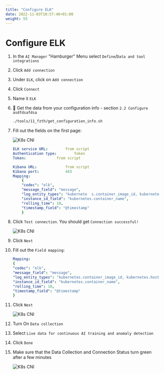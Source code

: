 ```yaml
---
title: "Configure ELK"
date: 2022-11-03T10:57:46+01:00
weight: 55
---
```


# Configure ELK


1. In the `AI Manager` "Hamburger" Menu select `Define`/`Data and tool integrations`
1. Click `Add connection`
1. Under `ELK`, click on `Add connection`
1. Click `Connect`
1. Name it `ELK`


1. 🔎 Get the data from your configuration info - section `2.2 Configure asdfdsafdsa` 

    ```bash
    ./tools/11_fzth/get_configuration_info.sh
    ```


1. Fill out the fields on the first page:

	![K8s CNI](/cp4waiops-training/pics/25_elk.png)


	```yaml
	ELK service URL: 		from script
	Authentication type: 		Token
	Token: 				from script

	Kibana URL: 			from script
	Kibana port: 			443
	Mapping:
		{ 
		"codec": "elk",
		"message_field": "message",
		"log_entity_types": "kubernete	s.container_image_id, kubernetes.host, kubernetes.pod_name, kubernetes.namespace_name",
		"instance_id_field": "kubernetes.container_name",
		"rolling_time": 10,
		"timestamp_field": "@timestamp"
		}
	```

1. Click `Test connection`. You should get `Connection successful!`

	![K8s CNI](/cp4waiops-training/pics/26_elk.png)

1. Click `Next`


1. Fill out the `Field mapping`:



    ```yaml
	Mapping: 
	{ 
	"codec": "elk",
	"message_field": "message",
	"log_entity_types": "kubernetes.container_image_id, kubernetes.host, kubernetes.pod_name, kubernetes.namespace_name",
	"instance_id_field": "kubernetes.container_name",
	"rolling_time": 10,
	"timestamp_field": "@timestamp"
	}
    ```

1. Click `Next`


	![K8s CNI](/cp4waiops-training/pics/27_elk.png)


1. Turn On `Data collection`

1. Select `Live data for continuous AI training and anomaly detection`


1. Click `Done`


1. Make sure that the Data Collection and Connection Status turn green after a few minutes

	![K8s CNI](/cp4waiops-training/pics/28_elk.png)
